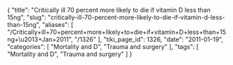 {
    "title": "Critically ill 70 percent more likely to die if vitamin D less than 15ng",
    "slug": "critically-ill-70-percent-more-likely-to-die-if-vitamin-d-less-than-15ng",
    "aliases": [
        "/Critically+ill+70+percent+more+likely+to+die+if+vitamin+D+less+than+15ng+\u2013+Jan+2011",
        "/1326"
    ],
    "tiki_page_id": 1326,
    "date": "2011-01-19",
    "categories": [
        "Mortality and D",
        "Trauma and surgery"
    ],
    "tags": [
        "Mortality and D",
        "Trauma and surgery"
    ]
}